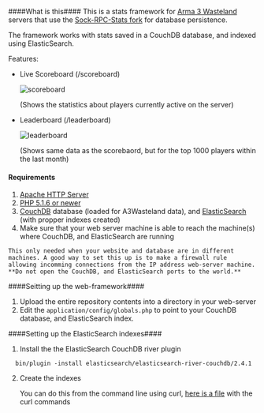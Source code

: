 ####What is this####
This is a stats framework for [Arma 3 Wasteland](http://a3wasteland.com/) servers that use the [Sock-RPC-Stats fork](https://github.com/micovery/ArmA3_Wasteland.Altis) for database persistence.

The framework works with stats saved in a CouchDB database, and indexed using ElasticSearch.

Features:

- Live Scoreboard (/scoreboard)

  ![scoreboard](http://i.imgur.com/V49MLLZ.png)
  
  (Shows the statistics about players currently active on the server)

- Leaderboard (/leaderboard)

  ![leaderboard](http://i.imgur.com/aF9MKw5.png)
  
  (Shows same data as the scorebaord, but for the top 1000 players within the last month)


#### Requirements ####
  1. [Apache HTTP Server](http://httpd.apache.org/)
  2. [PHP 5.1.6 or newer](http://php.net/)
  3. [CouchDB](http://couchdb.apache.org/) database (loaded for A3Wasteland data), and [ElasticSearch](http://www.elasticsearch.org/) (with propper indexes created)
  4. Make sure that your web server machine is able to reach the machine(s) where CouchDB, and ElasticSearch are running

    This only needed when your website and database are in different machines. A good way to set this up is to make a firewall rule allowing incomming connections from the IP address web-server machine. **Do not open the CouchDB, and ElasticSearch ports to the world.**



####Seitting up the web-framework####
  1. Upload the entire repository contents into a directory in your web-server
  2. Edit the ```application/config/globals.php``` to point to your CouchDB database, and ElasticSearch index.



####Setting up the ElasticSearch indexes####
1. Install the the ElasticSearch CouchDB river plugin

  ```
    bin/plugin -install elasticsearch/elasticsearch-river-couchdb/2.4.1
  ```
2. Create the indexes

    You can do this from the command line using curl, [here is a file](https://github.com/A3Armory/www/blob/master/elasticsearch_curl.txt) with the curl commands



  


